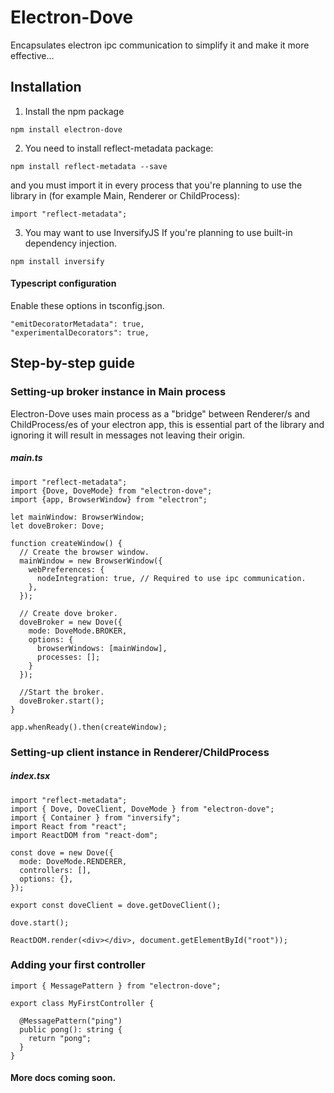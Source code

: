 # Electron-Dove
Encapsulates electron ipc communication to simplify it and make it more effective...

## Installation

1. Install the npm package

```
npm install electron-dove
```

2. You need to install reflect-metadata package:

```
npm install reflect-metadata --save
```

and you must import it in every process that you're planning to use the library in (for example Main, Renderer or ChildProcess):

```
import "reflect-metadata";
```

3. You may want to use InversifyJS If you're planning to use built-in dependency injection.

```
npm install inversify
```

#### Typescript configuration

Enable these options in tsconfig.json.
```
"emitDecoratorMetadata": true,
"experimentalDecorators": true,
```

## Step-by-step guide

### Setting-up broker instance in Main process

Electron-Dove uses main process as a "bridge" between Renderer/s and ChildProcess/es of your electron app, this is essential part of the library and ignoring it will result in messages not leaving their origin.

##### main.ts 
``` 
import "reflect-metadata";
import {Dove, DoveMode} from "electron-dove";
import {app, BrowserWindow} from "electron";

let mainWindow: BrowserWindow;
let doveBroker: Dove;

function createWindow() {
  // Create the browser window.
  mainWindow = new BrowserWindow({
    webPreferences: {
      nodeIntegration: true, // Required to use ipc communication.
    },
  });
  
  // Create dove broker.
  doveBroker = new Dove({
    mode: DoveMode.BROKER,
    options: {
      browserWindows: [mainWindow],
      processes: []; 
    }
  });
  
  //Start the broker.
  doveBroker.start();
}

app.whenReady().then(createWindow);
```
### Setting-up client instance in Renderer/ChildProcess

##### index.tsx
```
import "reflect-metadata";
import { Dove, DoveClient, DoveMode } from "electron-dove";
import { Container } from "inversify";
import React from "react";
import ReactDOM from "react-dom";

const dove = new Dove({
  mode: DoveMode.RENDERER,
  controllers: [],
  options: {},
});

export const doveClient = dove.getDoveClient();

dove.start();

ReactDOM.render(<div></div>, document.getElementById("root"));
```
### Adding your first controller

```
import { MessagePattern } from "electron-dove";

export class MyFirstController {
  
  @MessagePattern("ping")
  public pong(): string {
    return "pong";
  }
}

```

#### More docs coming soon.
